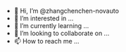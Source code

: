 - 👋 Hi, I’m @zhangchenchen-novauto
- 👀 I’m interested in ...
- 🌱 I’m currently learning ...
- 💞️ I’m looking to collaborate on ...
- 📫 How to reach me ...

<!---
zhangchenchen-novauto/zhangchenchen-novauto is a ✨ special ✨ repository because its `README.md` (this file) appears on your GitHub profile.
You can click the Preview link to take a look at your changes.
--->
